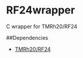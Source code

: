 # RF24wrapper
C wrapper for TMRh20/RF24

##Dependencies
* [TMRh20/RF24](https://github.com/TMRh20/RF24)